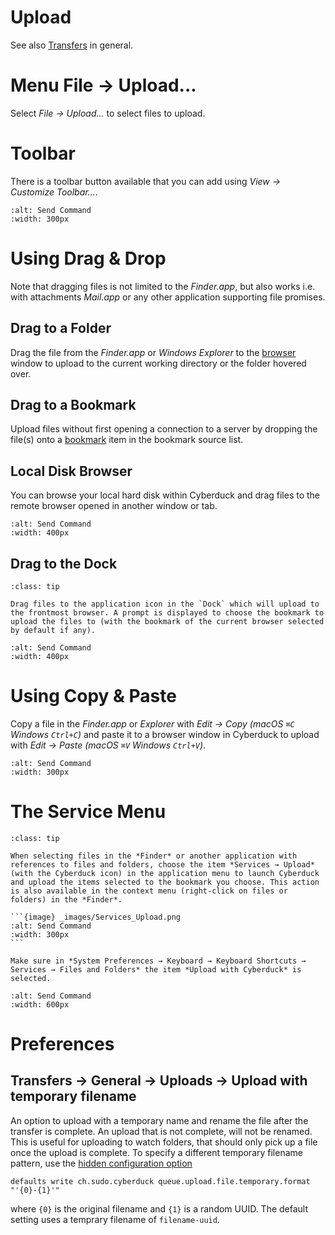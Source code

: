 Upload
===

See also [Transfers](Transfer) in general.

# Menu File → Upload...

Select *File → Upload...* to select files to upload.

# Toolbar

There is a toolbar button available that you can add using *View → Customize Toolbar...*.

```{image} _images/Toolbar_Upload.png
:alt: Send Command
:width: 300px
```

# Using Drag & Drop

Note that dragging files is not limited to the *Finder.app*, but also works i.e. with attachments *Mail.app* or any other application supporting file promises.

## Drag to a Folder

Drag the file from the *Finder.app* or *Windows Explorer* to the [browser](Browser) window to upload to the current working directory or the folder hovered over.

## Drag to a Bookmark

Upload files without first opening a connection to a server by dropping the file(s) onto a [bookmark](Bookmarks) item in the bookmark source list.

## Local Disk Browser

You can browse your local hard disk within Cyberduck and drag files to the remote browser opened in another window or tab.

```{image} _images/Connection_Popup.png
:alt: Send Command
:width: 400px
```

## Drag to the Dock

```{admonition} macOS only
:class: tip

Drag files to the application icon in the `Dock` which will upload to the frontmost browser. A prompt is displayed to choose the bookmark to upload the files to (with the bookmark of the current browser selected by default if any).
```

```{image} _images/Bookmark_Upload_Selection.png
:alt: Send Command
:width: 400px
```

# Using Copy & Paste

Copy a file in the *Finder.app* or *Explorer* with *Edit → Copy (macOS `⌘C` Windows `Ctrl+C`)* and paste it to a browser window in Cyberduck to upload with *Edit → Paste (macOS `⌘V` Windows `Ctrl+V`)*.

```{image} _images/Paste_Files.png
:alt: Send Command
:width: 300px
```

# The Service Menu

````{admonition} macOS only
:class: tip

When selecting files in the *Finder* or another application with references to files and folders, choose the item *Services → Upload* (with the Cyberduck icon) in the application menu to launch Cyberduck and upload the items selected to the bookmark you choose. This action is also available in the context menu (right-click on files or folders) in the *Finder*.

```{image} _images/Services_Upload.png
:alt: Send Command
:width: 300px
```
````

```{note}
Make sure in *System Preferences → Keyboard → Keyboard Shortcuts → Services → Files and Folders* the item *Upload with Cyberduck* is selected.
```

```{image} _images/Upload_from_Finder.png
:alt: Send Command
:width: 600px
```

# Preferences

## Transfers → General → Uploads → Upload with temporary filename

An option to upload with a temporary name and rename the file after the transfer is complete. An upload that is not complete, will not be renamed. This is useful for uploading to watch folders, that should only pick up a file once the upload is complete. To specify a different temporary filename pattern, use the [hidden configuration option](Preferences#hidden-configuration-options)

`defaults write ch.sudo.cyberduck queue.upload.file.temporary.format "'{0}-{1}'"`

where `{0}` is the original filename and `{1}` is a random UUID. The default setting uses a temprary filename of `filename-uuid`.